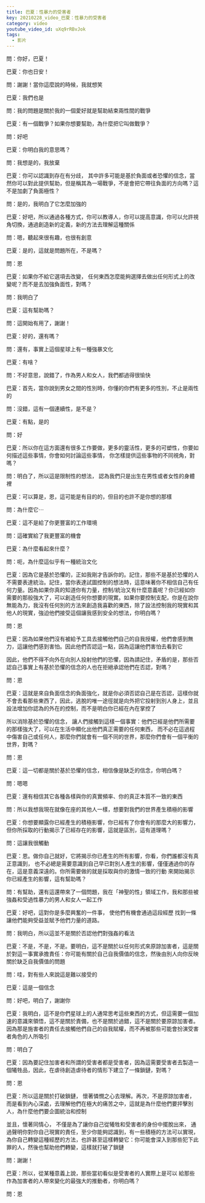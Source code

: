 ```yaml
---
title: 巴夏：性暴力的受害者
key: 20210228_video_巴夏：性暴力的受害者
category: video
youtube_video_id: uXq9rRBvJok
tags:
  - 影片
---
```


問：你好，巴夏！

巴夏：你也日安！

問：謝謝！當你這麼說的時候，我就想笑

巴夏：我們也是

問：我的問題是關於我的一個愛好就是幫助結束兩性間的戰爭

巴夏：有一個戰爭？如果你想要幫助，為什麼把它叫做戰爭？

問：好吧

巴夏：你明白我的意思嗎？

問：我想是的，我放棄

巴夏：你可以認識到存在有分歧， 其中許多可能是基於負面或者恐懼的信念，當然你可以對此提供幫助，但是稱其為一場戰爭，不是會把它帶往負面的方向嗎？這不是加劇了負面極性？

問：是的，我明白了它怎麼加強的

巴夏：好吧，所以通過各種方式，你可以教導人，你可以提高意識，你可以允許視角切換，通過創造新的定義，新的方法去理解這種關係

問：嗯，聽起來很有趣，也很有創意

巴夏：是的，這就是問題所在，不是嗎？

問：恩

巴夏：如果你不給它選項去改變， 任何東西怎麼能夠選擇去做出任何形式上的改變呢？而不是去加強負面性，對嗎？

問：我明白了

巴夏：這有幫助嗎？

問：這開始有用了，謝謝！

巴夏：好的，還有嗎？

問：還有，事實上這個星球上有一種強暴文化

巴夏：有啥？

問：不好意思，說錯了，作為男人和女人，我們都過得很愉快

巴夏：首先，當你說到男女之間的性別時，你懂的你們有更多的性別，不止是兩性的

問：沒錯，這有一個連續性，是不是？

巴夏：有點，是的

問：好

巴夏：所以你在這方面還有很多工作要做，更多的靈活性，更多的可塑性，你要如何描述這些事情，你會如何討論這些事情， 你怎樣提供這些事物的不同視角，對嗎？

問：明白了，所以這是限制性的想法， 認為我們只是出生在男性或者女性的身體裡

巴夏：可以算是，恩，這可能是有目的的，但目的也許不是你想的那樣

問：為什麼它⋯

巴夏：這不是給了你更豐富的工作環境

問：這確實給了我更豐富的機會

巴夏：為什麼看起來什麼？

問：呃，為什麼這似乎有一種統治文化

巴夏：因為它是基於恐懼的，正如我剛才告訴你的。記住，那些不是基於恐懼的人不需要表達統治。記住，當你表達試圖控制的想法時，這意味著你不相信自己有任何力量。因為如果你真的知道你有力量，控制/統治又有什麼意義呢？你已經如你需要的那般強大了，可以創造任何你想要的現實。如果你要控制支配，你是在說你無能為力，我沒有任何別的方法來創造我喜歡的東西，除了設法控制我的現實和其他人的現實，強迫他們接受這個讓我感到安全的想法，你明白嗎？

問：恩

巴夏：因為如果他們沒有被給予工具去接觸他們自己的自我授權，他們會感到無力，這讓他們感到害怕。因此他們否認這一點，因為這讓他們害怕去看到它

因此，他們不得不向外在向別人投射他們的恐懼，因為請記住，矛盾的是，那些否認自己事實上有基於恐懼的信念的人也在拒絕承認他們在否認，對嗎？

問：恩

巴夏：這就是來自負面信念的負面強化，就是你必須否認自己是在否認，這樣你就不會去看那些東西了，因此，逃脫的唯一途徑就是向外把它投射到別人身上，並且設法增加你認為的外在的控制，而不是明白你已經在內在掌控了

所以消除基於恐懼的信念， 讓人們接觸到這樣一個事實：他們已經是他們所需要的那樣強大了，可以在生活中顯化出他們真正需要的任何東西， 而不必在這過程中傷害自己或任何人，那麼你們就會有一個不同的世界，那麼你們會有一個平衡的世界，對嗎？

問：恩

巴夏：這一切都是關於基於恐懼的信念，相信像是缺乏的信念，你明白嗎？

問：嗯嗯

巴夏：還有相信其它各種各樣與你的真實頻率、你的真正本質不一致的東西

問：所以我想我現在就像在座的其他人一樣，想要對我們的世界產生積極的影響

巴夏：你想要顯露你已經產生的積極影響，你已經有了你會有的那麼大的影響力，但你所採取的行動揭示了已經存在的影響，這就是區別，這有道理嗎？

問：這讓我很觸動

巴夏：恩。做你自己就好，它將揭示你已產生的所有影響，你看，你們誰都沒有真正意識到， 也不必總是需要意識到自己早已對別人產生的影響，僅僅通過你的存在，這是意義深遠的。你所需要做的就是採取與你的激情一致的行動 來開始揭示你已經產生的影響，這有幫助嗎？

問：有幫助，還有這還帶來了一個問題，我在「神聖的性」領域工作，我和那些被強姦和受過性暴力的男人和女人一起工作

巴夏：好吧，這對你是多麼興奮的一件事， 使他們有機會通過這段經歷 找到一條讓他們能夠受益並賦予他們力量的道路。

問：我明白，所以這並不是關於否認他們對強姦的看法

巴夏：不是，不是，不是。要明白，這不是關於以任何形式來原諒加害者，這是關於對這一事實承擔責任：你可能有關於自己自我價值的信念，然後由別人向你反映關於缺乏自我價值的問題

問：哇，對有些人來說這是難以接受的

巴夏：這是一個信念

問：好吧，明白了，謝謝你

巴夏：我明白，這不是你們星球上的人通常思考這些東西的方式，但這需要一個加速的意識來領悟，這不是關於責備，也不是關於過錯，這不是關於要原諒加害者。因為那是施害者的責任去接觸他們自己的自我賦權，而不再被那些可能會扮演受害者角色的人所吸引

問：明白了

巴夏：因為要記住加害者和所謂的受害者都是受害者，因為這需要受害者去製造一個犧牲品，因此，在虐待創造虐待者的情形下建立了一條鎖鏈，對嗎？

問：恩

巴夏：所以這是關於打破鎖鏈， 懷著憐憫之心去理解。再次，不是原諒加害者，而是看到內心深處，去理解他們在極大的痛苦之中，這就是為什麼他們要抨擊別人，為什麼他們要企圖統治和控制

並且，懷著同情心， 不僅是為了讓你自己從犧牲和受害者的身份中擺脫出來， 通過聲明你對你自己現實的責任，至少你能夠認識到，有一些積極的方法可以實現， 為你自己轉變這種經歷的方法，也許甚至這樣轉變它：你可能會深入到那些犯下此罪的人，然後也幫助他們轉變，這樣就打破了鎖鏈

問：謝謝！

巴夏：所以，從某種意義上說，那些當初看似是受害者的人實際上是可以 給那些作為加害者的人帶來變化的最強大的推動者，你明白嗎？

問：恩
